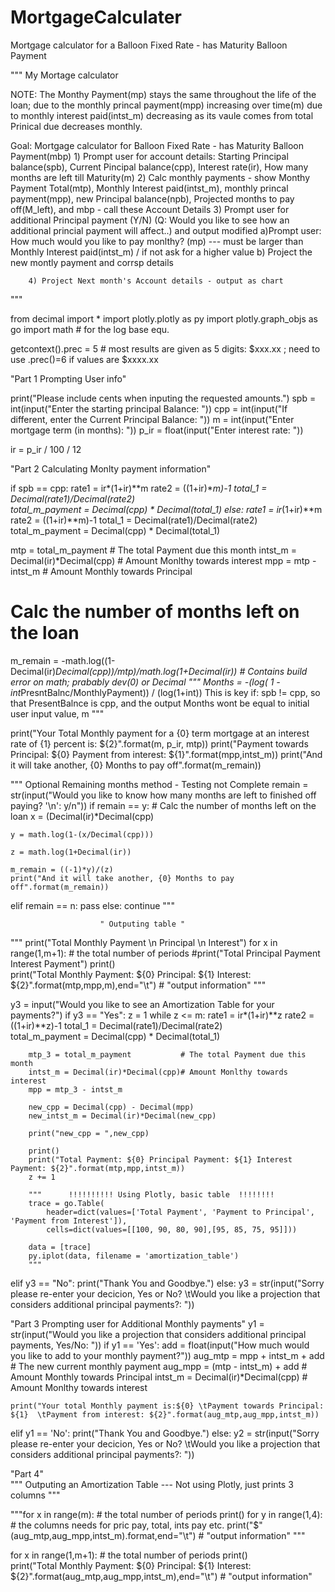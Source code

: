 # MortgageCalculater
Mortgage calculator for a Balloon Fixed Rate  - has Maturity Balloon Payment

"""
My Mortage calculator

NOTE: The Monthy Payment(mp) stays the same throughout the life of the loan; due to the monthly princal payment(mpp) increasing over time(m) due to monthly interest paid(intst_m) decreasing as its vaule comes from total Prinical due decreases monthly.

Goal: Mortgage calculator for Balloon Fixed Rate  - has Maturity Balloon Payment(mbp)
		1) Prompt user for account details: Starting Principal balance(spb), Current Pincipal balance(cpp), Interest rate(ir), How many months are left till Maturity(m)
		2) Calc monthly payments -  show Monthy Payment Total(mtp), Monthly Interest paid(intst_m), monthly princal payment(mpp), 
		new Principal balance(npb), Projected months to pay off(M_left), 
		and mbp - call these Account Details
		3) Prompt user for additional Principal payment (Y/N) (Q: Would you like to see how an additional princial payment will affect..) and output modified 
			a)Prompt user: How much would you like to pay monlthy? (mp) --- must be larger than Monthly Interest paid(intst_m) / if not ask for a higher value
			b) Project the new montly payment and corrsp details

		4) Project Next month's Account details - output as chart
"""


from decimal import *
import plotly.plotly as py
import plotly.graph_objs as go
import math                     # for the log base equ.

getcontext().prec = 5   # most results are given as 5 digits: $xxx.xx ; need to use .prec()=6 if values are $xxxx.xx


"Part 1   Prompting User info"

print("Please include cents when inputing the requested amounts.")
spb = int(input("Enter the starting principal Balance: "))
cpp = int(input("If different, enter the Current Principal Balance: "))
m = int(input("Enter mortgage term (in months): "))
p_ir = float(input("Enter interest rate: "))

ir = p_ir / 100 / 12

"Part 2   Calculating Monlty payment information"


if spb == cpp:
    rate1 = ir*(1+ir)**m
    rate2 = ((1+ir)**m)-1
    total_1 = Decimal(rate1)/Decimal(rate2)  
    total_m_payment = Decimal(cpp) * Decimal(total_1)
else:
    rate1 = ir*(1+ir)**m
    rate2 = ((1+ir)**m)-1
    total_1 = Decimal(rate1)/Decimal(rate2)  
    total_m_payment = Decimal(cpp) * Decimal(total_1)
    
mtp = total_m_payment				# The total Payment due this month
intst_m = Decimal(ir)*Decimal(cpp)  # Amount Monlthy towards interest
mpp = mtp - intst_m     			# Amount Monthly towards Principal

# Calc the number of months left on the loan
m_remain = -math.log((1-Decimal(ir)*Decimal(cpp))/mtp)/math.log(1+Decimal(ir)) # Contains build error on math; prabably dev(0) or Decimal
""" Months = -(log( 1 - int*PresntBalnc/MonthlyPayment)) / (log(1+int))
This is key if: spb != cpp, so that PresentBalnce is cpp, and the output Months wont be equal to initial user input value, m 
""" 

print("Your Total Monthly payment for a {0} term mortgage at an interest rate of {1} percent is: ${2}".format(m, p_ir, mtp))
print("Payment towards Principal: ${0}  Payment from interest: ${1}".format(mpp,intst_m))
print("And it will take another, {0} Months to pay off".format(m_remain))

""" Optional Remaining months method - Testing not Complete
remain = str(input("Would you like to know how many months are left to finished off paying? '\n': y/n"))
if remain == y:
    # Calc the number of months left on the loan
    x = (Decimal(ir)*Decimal(cpp)
     
    y = math.log(1-(x/Decimal(cpp)))
     
    z = math.log(1+Decimal(ir))
     
    m_remain = ((-1)*y)/(z)
    print("And it will take another, {0} Months to pay off".format(m_remain))
elif remain == n:
    pass
else:
    continue
"""



						" Outputing table "
"""
print("Total Monthly Payment \n Principal \n Interest")
for x in range(1,m+1):          # the total number of periods
    #print("Total  Principal Payment  Interest Payment")
    print()      
    print("Total Monthly Payment: ${0} Principal: ${1} Interest: ${2}".format(mtp,mpp,m),end="\t")  # "output information"
"""

y3 = input("Would you like to see an Amortization Table for your payments?")
if y3 == "Yes":
    z = 1
    while z <= m:
        rate1 = ir*(1+ir)**z
        rate2 = ((1+ir)**z)-1
        total_1 = Decimal(rate1)/Decimal(rate2)  
        total_m_payment = Decimal(cpp) * Decimal(total_1)
        
        mtp_3 = total_m_payment			  # The total Payment due this month
        intst_m = Decimal(ir)*Decimal(cpp)# Amount Monlthy towards interest
        mpp = mtp_3 - intst_m
        
        new_cpp = Decimal(cpp) - Decimal(mpp)
        new_intst_m = Decimal(ir)*Decimal(new_cpp)
        
        print("new_cpp = ",new_cpp)
        
        print()
        print("Total Payment: ${0} Principal Payment: ${1} Interest Payment: ${2}".format(mtp,mpp,intst_m))
        z += 1 

        """      !!!!!!!!!! Using Plotly, basic table  !!!!!!!!
        trace = go.Table(
            header=dict(values=['Total Payment', 'Payment to Principal', 'Payment from Interest']),
            cells=dict(values=[[100, 90, 80, 90],[95, 85, 75, 95]]))

        data = [trace] 
        py.iplot(data, filename = 'amortization_table')
        """
elif y3 == "No":
    print("Thank You and Goodbye.")
else:
    y3 = str(input("Sorry please re-enter your decicion, Yes or No? \tWould you like a projection that considers additional principal payments?: "))





"Part 3    Prompting user for Additional Monthly payments"
y1 = str(input("Would you like a projection that considers additional principal payments, Yes/No: "))
if y1 == 'Yes':
    add = float(input("How much would you like to add to your monthly payment?"))
    aug_mtp = mpp + intst_m + add  		# The new current monthly payment
    aug_mpp = (mtp - intst_m) + add     # Amount Monthly towards Principal
    intst_m = Decimal(ir)*Decimal(cpp)  # Amount Monlthy towards interest

    print("Your total Monthly payment is:${0} \tPayment towards Principal: ${1}  \tPayment from interest: ${2}".format(aug_mtp,aug_mpp,intst_m))
elif y1 == 'No':
	print("Thank You and Goodbye.")
else:
    y2 = str(input("Sorry please re-enter your decicion, Yes or No? \tWould you like a projection that considers additional principal payments?: "))






"Part 4"   
    					""" Outputing an Amortization Table --- Not using Plotly, just prints 3 columns """

"""for x in range(m):          # the total number of periods
    print()
    for y in range(1,4):      # the columns needs for pric pay, total, ints pay etc.
        print("$"(aug_mtp,aug_mpp,intst_m).format,end="\t")  # "output information"
"""

for x in range(1,m+1):          # the total number of periods
    print()      
    print("Total Monthly Payment: ${0} Principal: ${1} Interest: ${2}".format(aug_mtp,aug_mpp,intst_m),end="\t")  # "output information"
